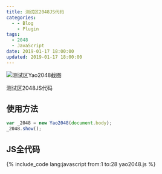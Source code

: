 ```yaml
---
title: 测试区2048JS代码
categories:
  - - Blog
    - Plugin
tags:
  - 2048
  - JavaScript
date: 2019-01-17 18:00:00
updated: 2019-01-17 18:00:00
---
```


![测试区Yao2048截图](/gallery/yao2048-0.jpg)

测试区2048JS代码

<!-- more -->

## 使用方法

``` JavaScript
var _2048 = new Yao2048(document.body);
_2048.show();
```

## JS全代码

{% include_code lang:javascript from:1 to:28 yao2048.js %}
